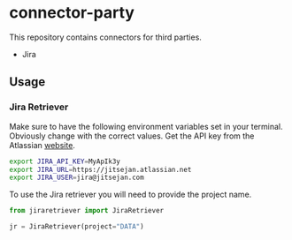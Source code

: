 # connector-party
This repository contains connectors for third parties.

- Jira

## Usage

### Jira Retriever

Make sure to have the following environment variables set in your terminal. Obviously change with the correct values. Get the API key from the Atlassian [website](https://id.atlassian.com/manage-profile/security/api-tokens).

```bash
export JIRA_API_KEY=MyApIk3y
export JIRA_URL=https://jitsejan.atlassian.net
export JIRA_USER=jira@jitsejan.com
```

To use the Jira retriever you will need to provide the project name.

```python
from jiraretriever import JiraRetriever

jr = JiraRetriever(project="DATA")

```
